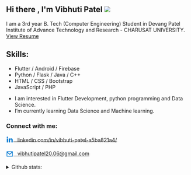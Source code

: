 ## Hi there , I'm  Vibhuti Patel <img src="https://media.tenor.com/images/2a487a6d1e796878bd8e7b472b5981cc/tenor.gif" height="28"></img>
<!-- ![](https://image.freepik.com/free-vector/programmer-decorative-illustration-isometric-design_23-2148250395.jpg) -->

I am a 3rd year B. Tech (Computer Engineering) Student in Devang Patel Institute of Advance Technology and Research - CHARUSAT UNIVERSITY. <a href="https://drive.google.com/file/d/1M-lRSveB9mQ0YBKTHTktldQ_0YqW-G8z/view?usp=sharing"> View Resume</a>

## Skills:
* Flutter / Android / Firebase
* Python / Flask / Java / C++
* HTML / CSS / Bootstrap 
* JavaScript / PHP 

+ I am interested in Flutter Development, python programming and Data Science. 
+ I’m currently learning Data Science and Machine learning.

### Connect with me:

<a href="http://linkedin.com/in/vibhuti-patel-a5ba821a4/" style="line-height:22px;vertical-align:middle"><img style="vertical-align:middle;display:inline-block" src='linkin.svg' alt='linkedin' width='20' height='20'> <span style="line-height:25px;vertical-align:middle;"> &ensp;linkedin.com/in/vibhuti-patel-a5ba821a4/</span></a>

<a href="mailto:vibhutipatel20.06@gmail.com" style="line-height:22px;vertical-align:middle"><img style="vertical-align:middle;display:inline-block" src='mailb.svg' alt='email' height='20' width='20'> <span style="line-height:25px;vertical-align:middle;"> &ensp;vibhutipatel20.06@gmail.com</span></a>

<details>
  <summary> Github stats:
</summary>
  
![Top Langs](https://github-readme-stats.vercel.app/api/top-langs/?username=vibhutipatel222&theme=tokyonight)


![GitHub stats](https://github-readme-stats.vercel.app/api?username=vibhutipatel222&show_icons=true&theme=tokyonight)  


</details>
<!--
![GitHub Activity Graph](https://activity-graph.herokuapp.com/graph?username=vibhutipatel222)  

https://icons.iconarchive.com/icons/cornmanthe3rd/metronome/256/Communication-email-blue-icon.png

-->
